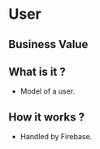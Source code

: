 # User

## Business Value

## What is it ?

-   Model of a user.

## How it works ?

-   Handled by Firebase.
